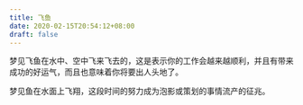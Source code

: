 ```yaml
---
title: 飞鱼
date: 2020-02-15T20:54:12+08:00
draft: false
---
```


梦见飞鱼在水中、空中飞来飞去的，这是表示你的工作会越来越顺利，并且有带来成功的好运气，而且也意味着你将要出人头地了。

梦见鱼在水面上飞翔，这段时间的努力成为泡影或策划的事情流产的征兆。

